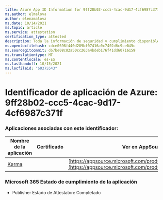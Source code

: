 ```yaml
---
title: Azure App ID Information for 9ff28b02-ccc5-4cac-9d17-4cf6987c371f
ms.author: elmalova
author: elenamalova
ms.date: 10/14/2021
ms.topic: article
ms.service: attestation
certification_type: attested
description: Toda la información de seguridad y cumplimiento disponible para 9ff28b02-ccc5-4cac-9d17-4cf6987c371f.
ms.openlocfilehash: cdce0698f440d289bf07416a0c7402d6c9ce045c
ms.sourcegitcommit: d67be08c82a50cc263a4bdeb176f41dd60716159
ms.translationtype: MT
ms.contentlocale: es-ES
ms.lasthandoff: 10/15/2021
ms.locfileid: "60375543"
---
```

# <a name="azure-app-id-9ff28b02-ccc5-4cac-9d17-4cf6987c371f"></a>Identificador de aplicación de Azure: 9ff28b02-ccc5-4cac-9d17-4cf6987c371f


### <a name="apps-associated-with-this-id"></a>Aplicaciones asociadas con este identificador:
| **Nombre de la aplicación** | **Certificado** | **Ver en AppSource** |
|--------------|---------------|-----------------------|
| [Karma](https://docs.microsoft.com/microsoft-365-app-certification/forward/WA104381640) |  | [https://appsource.microsoft.com/product/office/WA104381640](https://appsource.microsoft.com/product/office/WA104381640) |

### <a name="microsoft-365-app-compliance-status"></a>Microsoft 365 Estado de cumplimiento de la aplicación
- Publisher Estado de Attestaton: Completado
